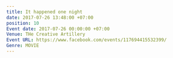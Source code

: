 ```yaml
---
title: It happened one night
date: 2017-07-26 13:48:00 +07:00
position: 10
Event date: 2017-07-26 00:00:00 +07:00
Venue: THe Creative Artillery
Event URL: https://www.facebook.com/events/117694415532399/
Genre: MOVIE
---
```


